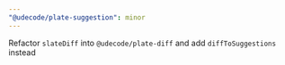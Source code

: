 ```yaml
---
"@udecode/plate-suggestion": minor
---
```


Refactor `slateDiff` into `@udecode/plate-diff` and add `diffToSuggestions` instead
